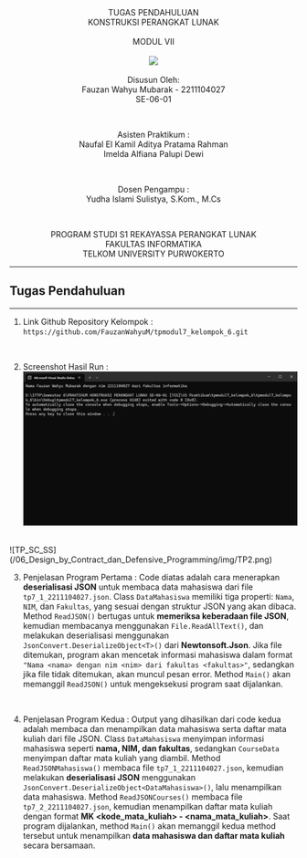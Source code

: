 <div align="center">
TUGAS PENDAHULUAN <br>
KONSTRUKSI PERANGKAT LUNAK <br>
<br>
MODUL VII <br>
<!-- JUDUL -->
 <br>

<img src="https://lac.telkomuniversity.ac.id/wp-content/uploads/2021/01/cropped-1200px-Telkom_University_Logo.svg-270x270.png" width="250px">

<br>

Disusun Oleh: <br>
Fauzan Wahyu Mubarak - 2211104027 <br>
SE-06-01 <br>

<br>

Asisten Praktikum : <br>
Naufal El Kamil Aditya Pratama Rahman <br>
Imelda Alfiana Palupi Dewi <br>

<br>

Dosen Pengampu : <br>
Yudha Islami Sulistya, S.Kom., M.Cs <br>

<br>

PROGRAM STUDI S1 REKAYASSA PERANGKAT LUNAK <br>
FAKULTAS INFORMATIKA <br> 
TELKOM UNIVERSITY PURWOKERTO <br>

</div>

---
## Tugas Pendahuluan
---

1. Link Github Repository Kelompok : `https://github.com/FauzanWahyuM/tpmodul7_kelompok_6.git`

<br>

2. Screenshot Hasil Run :
![TP_SC_SS](/06_Design_by_Contract_dan_Defensive_Programming/img/TP1.png)
<br>
![TP_SC_SS](/06_Design_by_Contract_dan_Defensive_Programming/img/TP2.png)
<br>

3. Penjelasan Program Pertama :
Code diatas adalah cara menerapkan **deserialisasi JSON** untuk membaca data mahasiswa dari file `tp7_1_2211104027.json`. Class `DataMahasiswa` memiliki tiga properti: `Nama`, `NIM`, dan `Fakultas`, yang sesuai dengan struktur JSON yang akan dibaca. Method `ReadJSON()` bertugas untuk **memeriksa keberadaan file JSON**, kemudian membacanya menggunakan `File.ReadAllText()`, dan melakukan deserialisasi menggunakan `JsonConvert.DeserializeObject<T>()` dari **Newtonsoft.Json**. Jika file ditemukan, program akan mencetak informasi mahasiswa dalam format `"Nama <nama> dengan nim <nim> dari fakultas <fakultas>"`, sedangkan jika file tidak ditemukan, akan muncul pesan error. Method `Main()` akan memanggil `ReadJSON()` untuk mengeksekusi program saat dijalankan.
<br>

4. Penjelasan Program Kedua :
Output yang dihasilkan dari code kedua adalah membaca dan menampilkan data mahasiswa serta daftar mata kuliah dari file JSON. Class `DataMahasiswa` menyimpan informasi mahasiswa seperti **nama, NIM, dan fakultas**, sedangkan `CourseData` menyimpan daftar mata kuliah yang diambil. Method `ReadJSONMahasiswa()` membaca file `tp7_1_2211104027.json`, kemudian melakukan **deserialisasi JSON** menggunakan `JsonConvert.DeserializeObject<DataMahasiswa>()`, lalu menampilkan data mahasiswa. Method `ReadJSONCourses()` membaca file `tp7_2_2211104027.json`, kemudian menampilkan daftar mata kuliah dengan format **MK <nomor> <kode_mata_kuliah> - <nama_mata_kuliah>**. Saat program dijalankan, method `Main()` akan memanggil kedua method tersebut untuk menampilkan **data mahasiswa dan daftar mata kuliah** secara bersamaan.
